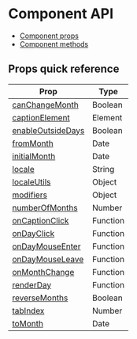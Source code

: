 # Component API

* [Component props](APIProps.md)
* [Component methods](APIMethods.md)

## Props quick reference

| Prop | Type |
| --- | --- |
| [canChangeMonth](APIProps.md#canchangemonth-boolean) | Boolean |
| [captionElement](APIProps.md#captionelement-element) | Element |
| [enableOutsideDays](APIProps.md#enableoutsidedays-boolean) | Boolean |
| [fromMonth](APIProps.md#frommonth-date) | Date |
| [initialMonth](APIProps.md#initialmonth-date) | Date |
| [locale](APIProps.md#locale-string) | String |
| [localeUtils](APIProps.md#localeutils-object) | Object |
| [modifiers](APIProps.md#modifiers-object) | Object |
| [numberOfMonths](APIProps.md#numberofmonths-number) | Number |
| [onCaptionClick](APIProps.md#oncaptionclick-function) | Function |
| [onDayClick](APIProps.md#ondayclick-function) | Function |
| [onDayMouseEnter](APIProps.md#ondaymouseenter-function) | Function |
| [onDayMouseLeave](APIProps.md#ondaymouseleave-function) | Function |
| [onMonthChange](APIProps.md#onmonthchange-function) | Function |
| [renderDay](APIProps.md#renderday-function) | Function |
| [reverseMonths](APIProps.md#reversemonths-boolean) | Boolean |
| [tabIndex](APIProps.md#tabindex-number) | Number |
| [toMonth](APIProps.md#tomonth-date) | Date |
